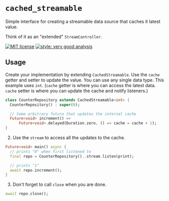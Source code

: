# `cached_streamable`

Simple interface for creating a streamable data source that caches it latest value.

Think of it as an "extended" `StreamController`.

[![MIT license](https://img.shields.io/badge/license-MIT-blue)](https://opensource.org/licenses/MIT)
[![style: very good analysis][very_good_analysis_badge]][very_good_analysis_link]

## Usage

Create your implementation by extending `CachedStreamable`.
Use the `cache` getter and setter to update the value.
You can use any single data type. This example uses `int`.
(`cache` getter is where you can access the latest data.
`cache` setter is where you can update the cache and notify listeners.)

```dart
class CounterRepository extends CachedStreamable<int> {
  CounterRepository() : super(0);

  // Some arbitrary future that updates the internal cache
  Future<void> increment() =>
      Future<void>.delayed(Duration.zero, () => cache = cache + 1);
}
```

2. Use the `stream` to access all the updates to the cache.

```dart
Future<void> main() async {
  // prints "0" when first listened to
  final repo = CounterRepository()..stream.listen(print);

  // prints "1"
  await repo.increment();
}
```

3. Don't forget to call `close` when you are done.

```dart
await repo.close();
```

[very_good_analysis_badge]: https://img.shields.io/badge/style-very_good_analysis-B22C89.svg
[very_good_analysis_link]: https://pub.dev/packages/very_good_analysis
